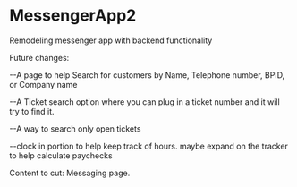 # MessengerApp2
Remodeling messenger app with backend functionality

Future changes: 

--A page to help Search for customers by Name, Telephone number, BPID, or Company name

--A Ticket search option where you can plug in a ticket number and it will try to find it.

--A way to search only open tickets

--clock in portion to help keep track of hours.
maybe expand on the tracker to help calculate paychecks





Content to cut:
Messaging page.